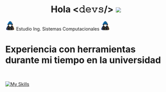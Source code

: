 <!--### Hi there 👋-->
<h1 align="center"><b> Hola <𝚍𝚎𝚟𝚜/> </b><img src="https://media.giphy.com/media/hvRJCLFzcasrR4ia7z/giphy.gif" width="35"></h1>
<picture><img src = "https://github.com/0xAbdulKhalid/0xAbdulKhalid/raw/main/assets/mdImages/about_me.gif" width = 30px></picture> 
  <a>Estudio Ing. Sistemas Computacionales </a>
<picture><img src = "https://github.com/0xAbdulKhalid/0xAbdulKhalid/raw/main/assets/mdImages/about_me.gif" width = 30px></picture> 
<br>
<h1>Experiencia con herramientas durante mi tiempo en la universidad</h1>
<br>  
 <p align="center">
   
 [![My Skills](https://skillicons.dev/icons?i=azure,html,css,php,js,bootstrap,react,java,cpp,c,cs,py,github,mysql,postgres,kotlin,arduino)](https://skillicons.dev)
 
 </p>





<!--
**JovanyMolina/JovanyMolina** is a ✨ _special_ ✨ repository because its `README.md` (this file) appears on your GitHub profile.

Here are some ideas to get you started:

- 🔭 I’m currently working on ...
- 🌱 I’m currently learning ...
- 👯 I’m looking to collaborate on ...
- 🤔 I’m looking for help with ...
- 💬 Ask me about ...
- 📫 How to reach me: ...
- 😄 Pronouns: ...
- ⚡ Fun fact: ...
-->
